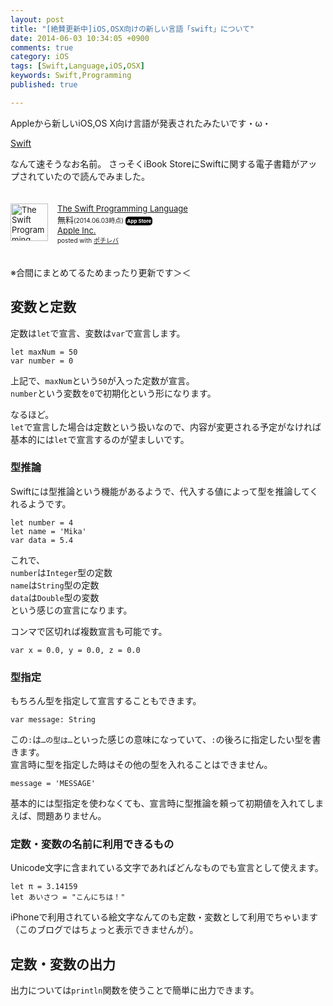 ```yaml
---
layout: post
title: "[絶賛更新中]iOS,OSX向けの新しい言語「swift」について"
date: 2014-06-03 10:34:05 +0900
comments: true
category: iOS
tags: [Swift,Language,iOS,OSX]
keywords: Swift,Programming
published: true

---
```


Appleから新しいiOS,OS X向け言語が発表されたみたいです・ω・

[Swift](https://developer.apple.com/swift/)

なんて速そうなお名前。
さっそくiBook StoreにSwiftに関する電子書籍がアップされていたので読んでみました。

<div class="pochireba" style="text-align:left;font-size:small;padding:20px 0;/zoom: 1;overflow: hidden;"><a href="https://itunes.apple.com/jp/book/swift-programming-language/id881256329?mt=11&uo=4&at=10l8vp" target="_blank" ><img src="http://a1.mzstatic.com/us/r30/Publication4/v4/a9/9d/d1/a99dd1d5-39b9-71ce-7500-2eb3e8d56990/cover.60x60-50.jpg" alt="The Swift Programming Language" width="60" height="60" style="float:left;margin:0 15px 0 0;width:60px;height:60px;" class="pochi_img" ></a><div class="pochi_info" style="text-align:left;/zoom: 1;overflow: hidden;"><div class="pochi_name"><a href="https://itunes.apple.com/jp/book/swift-programming-language/id881256329?mt=11&uo=4&at=10l8vp" target="_blank" >The Swift Programming Language</a></div><div class="pochi_price" style="display:inline;">無料</div><div class="pochi_time" style="font-size:x-small;display:inline;">(2014.06.03時点)</div>&nbsp;<a href="https://itunes.apple.com/jp/book/swift-programming-language/id881256329?mt=11&uo=4&at=10l8vp" style="width:60px;color:#ffffff;background:#000000;font-size:8px;font-weight:bold;text-align:center;display:inline;text-decoration:none;border:0px;padding:2px;border-radius:5px;white-space:nowrap;" target="_blank" >App Store</a><div class="pochi_seller"><a href="https://itunes.apple.com/jp/artist/apple-inc./id405307759?mt=11&uo=4&at=10l8vp" target="_blank" >Apple Inc.</a></div><div class="pochi_post" style="font-size:x-small;">posted with <a href="http://pochireba.com" rel="nofollow" target="_blank">ポチレバ</a></div></div><div class="pochireba-footer" style="clear: left"></div></div>

※合間にまとめてるためまったり更新です＞＜  
<!-- more -->



## 変数と定数

定数は`let`で宣言、変数は`var`で宣言します。

```
let maxNum = 50
var number = 0
```

上記で、`maxNum`という`50`が入った定数が宣言。  
`number`という変数を`0`で初期化という形になります。  

なるほど。  
`let`で宣言した場合は定数という扱いなので、内容が変更される予定がなければ基本的には`let`で宣言するのが望ましいです。  


### 型推論
Swiftには型推論という機能があるようで、代入する値によって型を推論してくれるようです。

```
let number = 4
let name = 'Mika'
var data = 5.4
```

これで、  
`number`は`Integer`型の定数  
`name`は`String`型の定数  
`data`は`Double`型の変数  
という感じの宣言になります。  

コンマで区切れば複数宣言も可能です。

```
var x = 0.0, y = 0.0, z = 0.0

```


### 型指定
もちろん型を指定して宣言することもできます。  

```
var message: String
```
この`:`は`…の型は…`といった感じの意味になっていて、`:`の後ろに指定したい型を書きます。  
宣言時に型を指定した時はその他の型を入れることはできません。
```
message = 'MESSAGE'
```

基本的には型指定を使わなくても、宣言時に型推論を頼って初期値を入れてしまえば、問題ありません。

### 定数・変数の名前に利用できるもの
Unicode文字に含まれている文字であればどんなものでも宣言として使えます。  

```
let π = 3.14159
let あいさつ = "こんにちは！"
```
iPhoneで利用されている絵文字なんてのも定数・変数として利用でちゃいます（このブログではちょっと表示できませんが）。  

## 定数・変数の出力
出力については`println`関数を使うことで簡単に出力できます。
